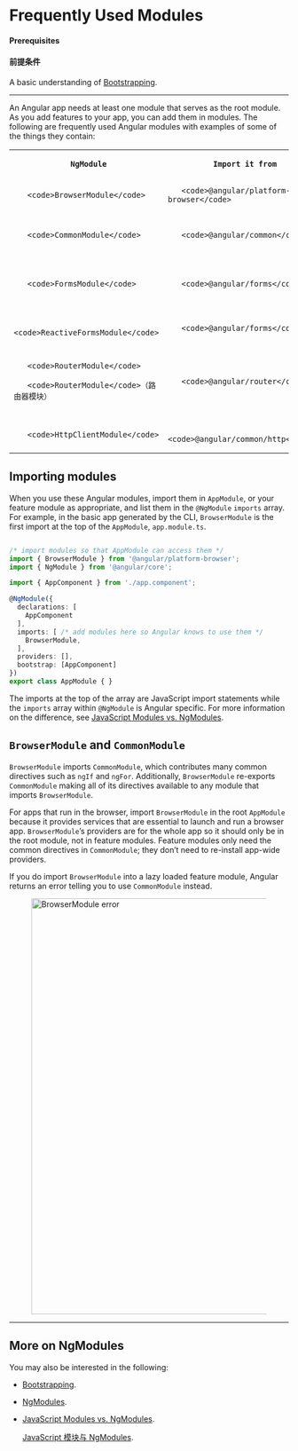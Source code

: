 # Frequently Used Modules

#### Prerequisites

#### 前提条件

A basic understanding of [Bootstrapping](guide/bootstrapping).

<hr>

An Angular app needs at least one module that serves as the root module.
As you add features to your app, you can add them in modules.
The following are frequently used Angular modules with examples
of some of the things they contain:

<table>

 <tr>

   <th style="vertical-align: top">

     NgModule

   </th>

   <th style="vertical-align: top">

     Import it from

   </th>

   <th style="vertical-align: top">

     Why you use it

   </th>

 </tr>

 <tr>

   <td>

       <code>BrowserModule</code>

   </td>

   <td>

       <code>@angular/platform-browser</code>

   </td>

   <td>

       When you want to run your app in a browser

   </td>

 </tr>

 <tr>

   <td>

       <code>CommonModule</code>

   </td>

   <td>

       <code>@angular/common</code>

   </td>

   <td>

       When you want to use <code>NgIf</code>, <code>NgFor</code>

   </td>

 </tr>

 <tr>

   <td>

       <code>FormsModule</code>

   </td>

   <td>

       <code>@angular/forms</code>

   </td>

   <td>

       When you build template driven forms (includes <code>NgModel</code>)

   </td>

 </tr>

 <tr>

   <td>

       <code>ReactiveFormsModule</code>

   </td>

   <td>

       <code>@angular/forms</code>

   </td>

   <td>

       When building reactive forms

   </td>

 </tr>

 <tr>

   <td>

       <code>RouterModule</code>

       <code>RouterModule</code>（路由器模块）

   </td>

   <td>

       <code>@angular/router</code>

   </td>

   <td>

       For Routing and when you want to use <code>RouterLink</code>,<code>.forRoot()</code>, and <code>.forChild()</code>

   </td>

 </tr>

 <tr>

   <td>

       <code>HttpClientModule</code>

   </td>

   <td>

       <code>@angular/common/http</code>

   </td>

   <td>

       When you to talk to a server

   </td>

 </tr>

</table>

## Importing modules

When you use these Angular modules, import them in `AppModule`,
or your feature module as appropriate, and list them in the `@NgModule`
`imports` array. For example, in the basic app generated by the CLI,
`BrowserModule` is the first import at the top of the `AppModule`,
`app.module.ts`.

```typescript

/* import modules so that AppModule can access them */
import { BrowserModule } from '@angular/platform-browser';
import { NgModule } from '@angular/core';

import { AppComponent } from './app.component';

@NgModule({
  declarations: [
    AppComponent
  ],
  imports: [ /* add modules here so Angular knows to use them */
    BrowserModule,
  ],
  providers: [],
  bootstrap: [AppComponent]
})
export class AppModule { }

```

The imports at the top of the array are JavaScript import statements
while the `imports` array within `@NgModule` is Angular specific.
For more information on the difference, see [JavaScript Modules vs. NgModules](guide/ngmodule-vs-jsmodule).

## `BrowserModule` and `CommonModule`

`BrowserModule` imports `CommonModule`, which contributes many common
directives such as `ngIf` and `ngFor`. Additionally, `BrowserModule`
re-exports `CommonModule` making all of its directives available
to any module that imports `BrowserModule`.

For apps that run in the browser, import `BrowserModule` in the
root `AppModule` because it provides services that are essential
to launch and run a browser app. `BrowserModule`’s providers
are for the whole app so it should only be in the root module,
not in feature modules. Feature modules only need the common
directives in `CommonModule`; they don’t need to re-install app-wide providers.

If you do import `BrowserModule` into a lazy loaded feature module,
Angular returns an error telling you to use `CommonModule` instead.

<figure>
 <img src="generated/images/guide/frequent-ngmodules/browser-module-error.gif" width=750 alt="BrowserModule error">
</figure>

<hr />

## More on NgModules

You may also be interested in the following:

* [Bootstrapping](guide/bootstrapping).

* [NgModules](guide/ngmodules).

* [JavaScript Modules vs. NgModules](guide/ngmodule-vs-jsmodule).

   [JavaScript 模块与 NgModules](guide/ngmodule-vs-jsmodule).
